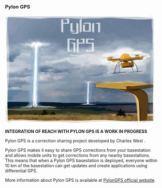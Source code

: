 ### Pylon GPS

![image](img/pylon-gps/pylon-gps.jpg)

**INTEGRATION OF REACH WITH PYLON GPS IS A WORK IN PROGRESS**

Pylon GPS is a correction sharing project developed by Charles West .

Pylon GPS makes it easy to share GPS corrections from your basestation and allows mobile units to get corrections from any nearby basestations. This means that when a Pylon GPS basestation is deployed, everyone within 10 km of the basestation can get updates and create applications using differential GPS.

More information about Pylon GPS is available at [PylonGPS official website](http://pylongps.com/).

